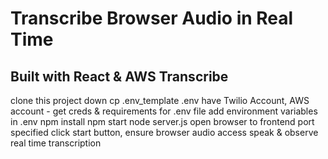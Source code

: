 # Transcribe Browser Audio in Real Time
## Built with React & AWS Transcribe

clone this project down
cp .env_template .env
have Twilio Account, AWS account - get creds & requirements for .env file
add environment variables in .env
npm install
npm start
node server.js
open browser to frontend port specified
click start button, ensure browser audio access
speak & observe real time transcription